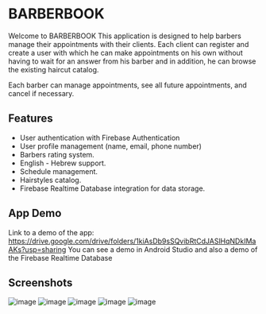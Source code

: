 # BARBERBOOK

Welcome to BARBERBOOK
This application is designed to help barbers manage their appointments with their clients.
Each client can register and create a user with which he can make appointments on his own without having to wait for an answer from his barber and in addition, he can browse the existing haircut catalog.

Each barber can manage appointments, see all future appointments, and cancel if necessary.

## Features

- User authentication with Firebase Authentication
- User profile management (name, email, phone number)
- Barbers rating system.
- English - Hebrew support.
- Schedule management.
- Hairstyles catalog.
- Firebase Realtime Database integration for data storage.

## App Demo

Link to a demo of the app: 
https://drive.google.com/drive/folders/1kiAsDb9sSQvibRtCdJASlHqNDkIMaAKs?usp=sharing
You can see a demo in Android Studio and also a demo of the Firebase Realtime Database

## Screenshots

![image](https://github.com/user-attachments/assets/c45563b5-d20e-4f00-aa59-c2c37272ee51)
![image](https://github.com/user-attachments/assets/478762f2-55ea-43b5-a96b-ee5d45992013)
![image](https://github.com/user-attachments/assets/c4a25447-b75e-4978-88fe-2d75e3c5cf97)
![image](https://github.com/user-attachments/assets/6ff272d2-c674-4f90-bd32-7d6cc5539a41)
![image](https://github.com/user-attachments/assets/cf463284-92f9-4d96-8d14-f7966a77db4e)
